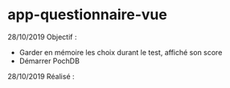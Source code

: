 # app-questionnaire-vue

28/10/2019 Objectif :
  - Garder en mémoire les choix durant le test, affiché son score
  - Démarrer PochDB
  
 28/10/2019 Réalisé :
 
